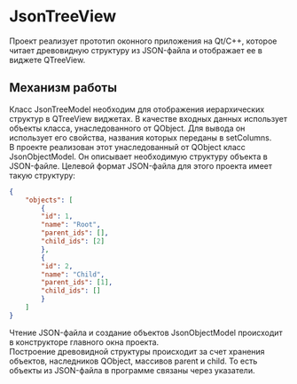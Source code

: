 # JsonTreeView

Проект реализует прототип оконного приложения на Qt/C++, 
которое читает древовидную структуру из JSON-файла и отображает ее в виджете QTreeView.

## Механизм работы

Класс JsonTreeModel необходим для отображения иерархических структур в QTreeView виджетах. 
В качестве входных данных использует объекты класса, унаследованного от QObject. 
Для вывода он использует его свойства, названия которых переданы в setColumns.  
В проекте реализован этот унаследованный от QObject класс JsonObjectModel. 
Он описывает необходимую структуру объекта в JSON-файле. Целевой формат JSON-файла для этого
проекта имеет такую структуру:  
```json
{
    "objects": [
	    {
		"id": 1,
		"name": "Root",
		"parent_ids": [],
		"child_ids": [2]
		},
		{
		"id": 2,
		"name": "Child",
		"parent_ids": [1],
		"child_ids": []
		}
	]
}
```
Чтение JSON-файла и создание объектов JsonObjectModel происходит в конструкторе главного окна проекта.  
Построение древовидной структуры происходит за счет хранения объектов, наследников QObject, 
массивов parent и child. То есть объекты из JSON-файла в программе связаны через указатели.  

